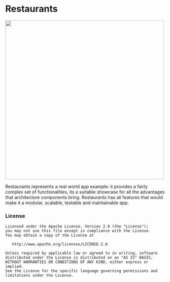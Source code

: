 # Restaurants

<img src="https://github.com/ShabanKamell/Restaurants/blob/master/blob/raw/home.png" height="500">


Restaurants represents a real world app example: it provides a fairly complex set of functionalities, its a suitable showcase for all the advantages that architecture components bring. Restaurants has all features that would make it a modular, scalable, testable and maintainable app.
 
 ### License

```
Licensed under the Apache License, Version 2.0 (the "License");
you may not use this file except in compliance with the License.
You may obtain a copy of the License at

   http://www.apache.org/licenses/LICENSE-2.0

Unless required by applicable law or agreed to in writing, software
distributed under the License is distributed on an "AS IS" BASIS,
WITHOUT WARRANTIES OR CONDITIONS OF ANY KIND, either express or implied.
See the License for the specific language governing permissions and
limitations under the License.
```
